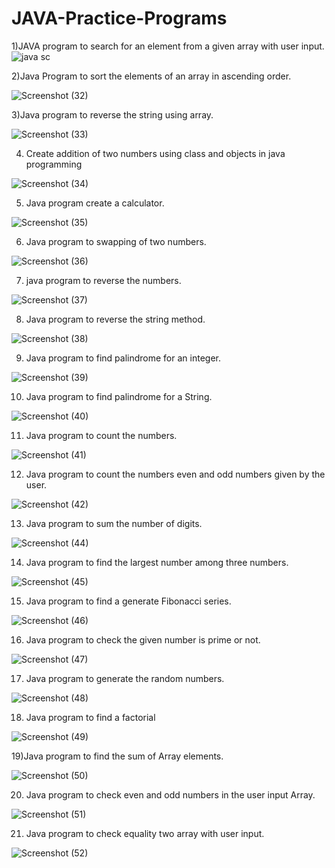# JAVA-Practice-Programs
1)JAVA program to search for an element from a given array with user input.
![java sc](https://user-images.githubusercontent.com/107561275/213920226-f9bdb702-c241-4347-bbdd-d508d369a5d7.png)

2)Java Program to sort the elements of an array in
ascending order.

![Screenshot (32)](https://user-images.githubusercontent.com/107561275/213927316-49073218-3b5d-423e-8a3d-fc1448c874f9.png)

3)Java program to reverse the string using array.

![Screenshot (33)](https://user-images.githubusercontent.com/107561275/215303642-7d0c1ca5-523b-4c25-938d-822dfa7bbd77.png)

4) Create addition of two numbers using class and objects in java programming

![Screenshot (34)](https://user-images.githubusercontent.com/107561275/215313301-8f345a9d-609d-4e55-a5a6-e677786a3e3b.png)

5) Java program create a calculator.

![Screenshot (35)](https://user-images.githubusercontent.com/107561275/215540173-3b9e2df7-22b0-46b4-a2c7-5f5d34b7dd06.png)

6) Java program to swapping of two numbers.

![Screenshot (36)](https://user-images.githubusercontent.com/107561275/216763343-16e97ad5-58d0-487f-b025-b63d00695e61.png)

7) java program to reverse the numbers.

![Screenshot (37)](https://user-images.githubusercontent.com/107561275/216766959-a86b71a9-ca6f-47d7-8828-da9a532129c2.png)

8) Java program to reverse the string method.

![Screenshot (38)](https://user-images.githubusercontent.com/107561275/216771459-46af016a-1fe3-4a2e-b089-95fa98a1167a.png)

9) Java program to find palindrome for an integer.

![Screenshot (39)](https://user-images.githubusercontent.com/107561275/216776583-9e678c94-f45e-4de4-8014-f59d616d03b7.png)


10) Java program to find palindrome for a String.

![Screenshot (40)](https://user-images.githubusercontent.com/107561275/216778163-973a93de-81b7-4ee4-ab90-f06279703fdb.png)

11) Java program to count the numbers.

![Screenshot (41)](https://user-images.githubusercontent.com/107561275/216779387-d1491d5b-2967-4914-95f3-df3f27aac7cd.png)

12) Java program to count the numbers even and odd numbers given by the user.

![Screenshot (42)](https://user-images.githubusercontent.com/107561275/216782045-2461b1dc-fea4-498a-8121-cf4fec864806.png)

13) Java program to sum the number of digits.

![Screenshot (44)](https://user-images.githubusercontent.com/107561275/216800926-f192eeef-44a6-40f5-9bbd-18445af40b2d.png)

14) Java program to find the largest number among three numbers.

![Screenshot (45)](https://user-images.githubusercontent.com/107561275/216802106-a06e2d09-5c71-4dae-90ff-871cf6cdfe70.png)

15) Java program to find a generate Fibonacci series.

![Screenshot (46)](https://user-images.githubusercontent.com/107561275/216803057-d0c07160-41d6-47e9-8a9f-2da68d633e03.png)

16) Java program to check the given number is prime or not.

![Screenshot (47)](https://user-images.githubusercontent.com/107561275/216805447-2ea79459-a5c9-40ad-9a6d-0e09c96bc514.png)

17) Java program to generate the random numbers.

![Screenshot (48)](https://user-images.githubusercontent.com/107561275/216806967-d9737aec-7878-41be-8976-dfedb841a432.png)

18) Java program to find a factorial

![Screenshot (49)](https://user-images.githubusercontent.com/107561275/216807871-a2401b69-3352-403d-8cbb-682916d529d3.png)

19)Java program to find the sum of Array elements.

![Screenshot (50)](https://user-images.githubusercontent.com/107561275/216811106-669e0765-6cc9-460a-9f6d-0141724a3dd5.png)

20) Java program to check even and odd numbers in the user input Array. 

![Screenshot (51)](https://user-images.githubusercontent.com/107561275/216824661-8239403c-2b03-4c89-bdea-36129bb0234a.png)

21) Java program to check equality two array with  user input.

![Screenshot (52)](https://user-images.githubusercontent.com/107561275/216824768-96859572-575e-47e4-9f4b-48e73891ea25.png)







